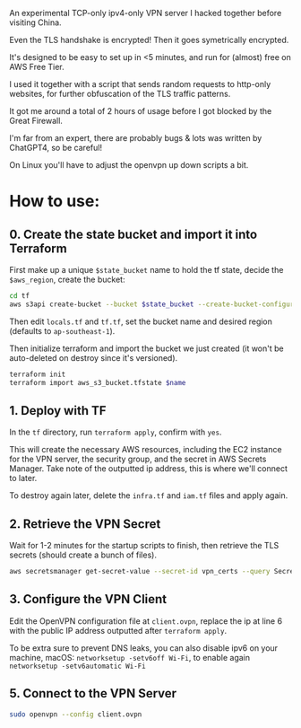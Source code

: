 An experimental TCP-only ipv4-only VPN server I hacked together before visiting China.

Even the TLS handshake is encrypted! Then it goes symetrically encrypted.

It's designed to be easy to set up in <5 minutes, and run for (almost) free on AWS Free Tier.

I used it together with a script that sends random requests to http-only websites, for further obfuscation of the TLS traffic patterns.

It got me around a total of 2 hours of usage before I got blocked by the Great Firewall.

I'm far from an expert, there are probably bugs & lots was written by ChatGPT4, so be careful!

On Linux you'll have to adjust the openvpn up down scripts a bit.


# How to use:

## 0. Create the state bucket and import it into Terraform
First make up a unique `$state_bucket` name to hold the tf state, decide the `$aws_region`, create the bucket:
```bash
cd tf
aws s3api create-bucket --bucket $state_bucket --create-bucket-configuration LocationConstraint=$aws_region
```
Then edit `locals.tf` and `tf.tf`, set the bucket name and desired region (defaults to `ap-southeast-1`).

Then initialize terraform and import the bucket we just created (it won't be auto-deleted on destroy since it's versioned).
```bash
terraform init
terraform import aws_s3_bucket.tfstate $name
```

## 1. Deploy with TF

In the `tf` directory, run `terraform apply`, confirm with `yes`.

This will create the necessary AWS resources, including the EC2 instance for the VPN server, the security group, and the secret in AWS Secrets Manager.
Take note of the outputted ip address, this is where we'll connect to later.

To destroy again later, delete the `infra.tf` and `iam.tf` files and apply again.

## 2. Retrieve the VPN Secret

Wait for 1-2 minutes for the startup scripts to finish, then retrieve the TLS secrets (should create a bunch of files).

```bash
aws secretsmanager get-secret-value --secret-id vpn_certs --query SecretBinary --output text | base64 --decode | tar -xz
```

## 3. Configure the VPN Client

Edit the OpenVPN configuration file at `client.ovpn`, replace the ip at line 6 with the public IP address outputted after `terraform apply`.

To be extra sure to prevent DNS leaks, you can also disable ipv6 on your machine, macOS:
`networksetup -setv6off Wi-Fi`, to enable again `networksetup -setv6automatic Wi-Fi`

## 5. Connect to the VPN Server

```bash
sudo openvpn --config client.ovpn
```
